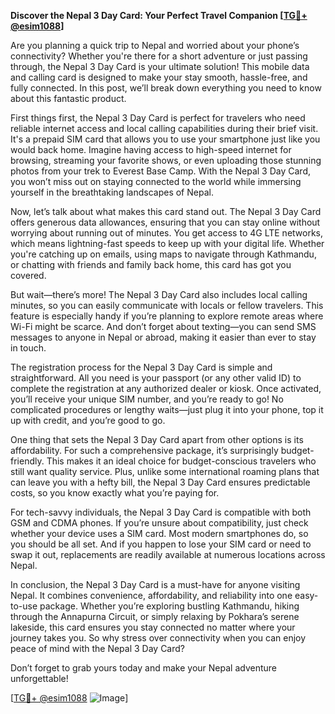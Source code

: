 **Discover the Nepal 3 Day Card: Your Perfect Travel Companion [[TG💪+ @esim1088](https://t.me/s/esim1088)]**

Are you planning a quick trip to Nepal and worried about your phone’s connectivity? Whether you're there for a short adventure or just passing through, the Nepal 3 Day Card is your ultimate solution! This mobile data and calling card is designed to make your stay smooth, hassle-free, and fully connected. In this post, we’ll break down everything you need to know about this fantastic product.

First things first, the Nepal 3 Day Card is perfect for travelers who need reliable internet access and local calling capabilities during their brief visit. It's a prepaid SIM card that allows you to use your smartphone just like you would back home. Imagine having access to high-speed internet for browsing, streaming your favorite shows, or even uploading those stunning photos from your trek to Everest Base Camp. With the Nepal 3 Day Card, you won’t miss out on staying connected to the world while immersing yourself in the breathtaking landscapes of Nepal.

Now, let’s talk about what makes this card stand out. The Nepal 3 Day Card offers generous data allowances, ensuring that you can stay online without worrying about running out of minutes. You get access to 4G LTE networks, which means lightning-fast speeds to keep up with your digital life. Whether you're catching up on emails, using maps to navigate through Kathmandu, or chatting with friends and family back home, this card has got you covered.

But wait—there’s more! The Nepal 3 Day Card also includes local calling minutes, so you can easily communicate with locals or fellow travelers. This feature is especially handy if you’re planning to explore remote areas where Wi-Fi might be scarce. And don’t forget about texting—you can send SMS messages to anyone in Nepal or abroad, making it easier than ever to stay in touch.

The registration process for the Nepal 3 Day Card is simple and straightforward. All you need is your passport (or any other valid ID) to complete the registration at any authorized dealer or kiosk. Once activated, you’ll receive your unique SIM number, and you’re ready to go! No complicated procedures or lengthy waits—just plug it into your phone, top it up with credit, and you’re good to go.

One thing that sets the Nepal 3 Day Card apart from other options is its affordability. For such a comprehensive package, it’s surprisingly budget-friendly. This makes it an ideal choice for budget-conscious travelers who still want quality service. Plus, unlike some international roaming plans that can leave you with a hefty bill, the Nepal 3 Day Card ensures predictable costs, so you know exactly what you’re paying for.

For tech-savvy individuals, the Nepal 3 Day Card is compatible with both GSM and CDMA phones. If you’re unsure about compatibility, just check whether your device uses a SIM card. Most modern smartphones do, so you should be all set. And if you happen to lose your SIM card or need to swap it out, replacements are readily available at numerous locations across Nepal.

In conclusion, the Nepal 3 Day Card is a must-have for anyone visiting Nepal. It combines convenience, affordability, and reliability into one easy-to-use package. Whether you’re exploring bustling Kathmandu, hiking through the Annapurna Circuit, or simply relaxing by Pokhara’s serene lakeside, this card ensures you stay connected no matter where your journey takes you. So why stress over connectivity when you can enjoy peace of mind with the Nepal 3 Day Card?

Don’t forget to grab yours today and make your Nepal adventure unforgettable! 

[[TG💪+ @esim1088](https://t.me/s/esim1088) ![Image](https://i.postimg.cc/Y0z9fWf4/image.png)]